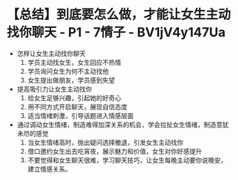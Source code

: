 # 【总结】到底要怎么做，才能让女生主动找你聊天 - P1 - 7情子 - BV1jV4y147Ua

-   怎样让女生主动找你聊天
    1.  学员主动找女生，女生回应不热情
    2.  学员询问女生为何不主动找他
    3.  女生提出做朋友，学员感到失望
-   提高吸引力让女生主动找你
    1.  给女生足够兴趣，引起她的好奇心
    2.  用不同方式开启聊天，展现自信态度
    3.  适当情绪刺激，引导话题进入情感层面
-   通过调动女生情绪，制造难得加深关系的机会，学会拉扯女生情绪，制造意犹未尽的感觉
    1.  当女生情绪高时，抛出疑问选择撤退，引发女生主动找你
    2.  借口邀约女生出去吃宵夜，展示魅力和价值，女生对你好感提升
    3.  不要觉得和女生聊天很难，学习聊天技巧，让女生每晚主动要你说晚安，建立情感关系。